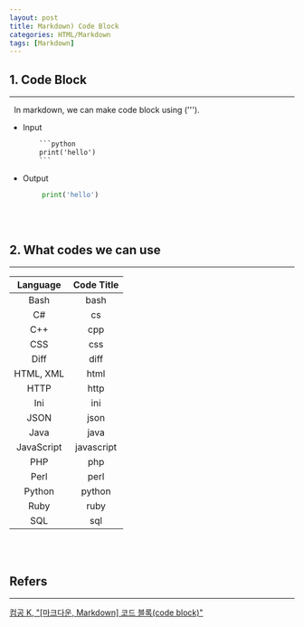```yaml
---
layout: post
title: Markdown) Code Block
categories: HTML/Markdown
tags: [Markdown]
---
```

## 1. Code Block
<hr>
&nbsp;&nbsp;In markdown, we can make code block using (''').

- Input
    ```html
        ```python
        print('hello')
        ```
    ```
- Output
```python
        print('hello')
```

<br/><br/>

## 2. What codes we can use
<hr>

|Language|Code Title|
|:---:|:---:|
|Bash|bash|
|C#|cs|
|C++|cpp|
|CSS|css|
|Diff|diff|
|HTML, XML|html|
|HTTP|http|
|Ini|ini|
|JSON|json|
|Java|java|
|JavaScript|javascript|
|PHP|php|
|Perl|perl|
|Python|python|
|Ruby|ruby|
|SQL|sql|

<br/><br/>

## Refers
<hr>

<a href = "https://computer-science-student.tistory.com/366">컴공 K, "[마크다운, Markdown] 코드 블록(code block)"</a>
